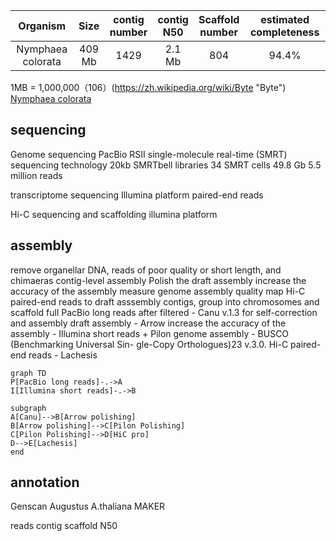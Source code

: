 | Organism | Size | contig<br>number | contig<br>N50 | Scaffold<br>number | estimated completeness | 
| :------------: | :------------: |  :------------: | :------------: | :------------: | :------------: | 
|Nymphaea colorata|409 Mb| 1429 | 2.1 Mb| 804 | 94.4%
1MB = 1,000,000（106）(https://zh.wikipedia.org/wiki/Byte "Byte")
[Nymphaea colorata](https://bigd.big.ac.cn/gwh/Assembly/651/show)
## sequencing
Genome sequencing
PacBio RSII single-molecule real-time (SMRT) sequencing technology
20kb SMRTbell libraries
34 SMRT cells
49.8 Gb 5.5 million reads

transcriptome sequencing 
Illumina platform 
paired-end reads

Hi-C sequencing and scaffolding 
illumina platform

## assembly
remove organellar DNA, reads of poor quality or short length, and chimaeras 
contig-level assembly 
Polish the draft assembly
increase the accuracy of the assembly
measure genome assembly quality
map Hi-C paired-end reads to draft asssembly contigs, group into chromosomes and scaffold 
full PacBio long reads after filtered - Canu v.1.3 for self-correction and assembly 
draft assembly - Arrow
increase the accuracy of the assembly - Illumina short reads + Pilon
genome assembly - BUSCO (Benchmarking Universal Sin-
gle-Copy Orthologues)23 v.3.0.
Hi-C paired-end reads - Lachesis

```mermaid
graph TD
P[PacBio long reads]-.->A
I[Illumina short reads]-.->B

subgraph 
A[Canu]-->B[Arrow polishing]
B[Arrow polishing]-->C[Pilon Polishing]
C[Pilon Polishing]-->D[HiC pro]
D-->E[Lachesis]
end 

```

## annotation
Genscan
Augustus A.thaliana
MAKER

reads 
contig
scaffold
N50
<!--stackedit_data:
eyJoaXN0b3J5IjpbMTI2MzIyMjM0OSwtMTQ4MDI5NjIxMCwyMz
QwNDMyMjcsMjU5NDE0NTc1LC0zNDI4MTQ1MDEsMTAzODk3Nzc3
MSwyMDM0MzAwMTk0LC03MjYyODExMDEsNjMzNTE1MjEwLDEzNT
YxODQyNTEsLTE1MzQyNzIxODEsMTQ5NTEwNTQyMCwtMjAzNzUy
NzQyLC0xNTA0MzM0MTEzLC02NDY0ODU0MzEsNDk3ODE4ODEwXX
0=
-->